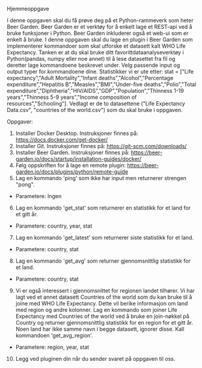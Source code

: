 Hjemmeoppgave

I denne oppgaven skal du få prøve deg på et Python-rammeverk som heter Beer Garden. Beer Garden er et verktøy for å enkelt lage et REST-api ved å bruke funksjoner i Python. Beer Garden inkluderer også et web-ui som er enkelt å bruke. I denne oppgaven skal du lage en plugin i Beer Garden som implementerer kommandoer som skal utforske et datasett kalt WHO Life Expectancy. Tanken er at du skal bruke ditt favorittdataanalyseverktøy i Python(pandas, numpy eller noe annet) til å lese datasettet fra fil og deretter lage kommandoene beskrevet under. Velg passende input og output typer for kommandoene dine. Statistikker vi er ute etter: stat = ["Life expectancy","Adult Mortality","Infant deaths","Alcohol","Percentage expenditure","Hepatitis B","Measles","BMI","Under-five deaths","Polio","Total expenditure","Diphtheria","HIV/AIDS","GDP","Population","Thinness 1-19 years","Thinness 5-9 years","Income composition of resources","Schooling"]. Vedlagt er de to datasettene ("Life Expectancy Data.csv", "countries of the world.csv") som du skal bruke i oppgaven.

Oppgaver:
1. Installer Docker Desktop. Instruksjoner finnes på: https://docs.docker.com/get-docker/
2. Installer Git. Instruksjoner finnes på: https://git-scm.com/downloads/
3. Installer Beer Garden. Instruksjoner finnes på: https://beer-garden.io/docs/startup/installation-guides/docker/
4. Følg oppskriften for å lage en remote plugin: https://beer-garden.io/docs/plugins/python/remote-guide
5. Lag en kommando 'ping' som ikke har input men returnerer strengen "pong".
- Parametere: Ingen
6. Lag en kommando 'get_stat' som returnerer en statistikk for et land for et gitt år.
- Parametere: country, year, stat
7. Lag en kommando 'get_latest' som returnerer siste statistikk for et land.
- Parametere: country, stat
8. Lag en kommando 'get_avg' som returner gjennomsnittlig statistikk for et land.
- Parametere: country, stat
9. Vi er også interessert i gjennomsnittet for regionen landet tilhører. Vi har lagt ved et annet datasett Countries of the world som du kan bruke til å joine med WHO Life Expectancy. Dette vil berike informasjon om land med region og andre kolonner. Lag en kommando som joiner Life Expectancy med Countries of the world ved å bruke en join-nøkkel på Country og returner gjennomsnittlig statistikk for en region for et gitt år. Noen land har ikke samme navn i begge datasett, ignorer disse. Kall kommandoen 'get_avg_region'.
- Parametere: region, year, stat
10. Legg ved pluginen din når du sender svaret på oppgaven til oss.
